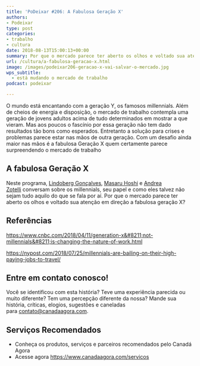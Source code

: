 ```yaml
---
title: 'PoDeixar #206: A Fabulosa Geração X'
authors:
- Podeixar
type: post
categories:
- trabalho
- cultura
date: 2018-08-13T15:00:13+00:00
summary: Por que o mercado parece ter aberto os olhos e voltado sua atenção em direção a fabulosa geração X ao invés dos tão falados millennials?
url: /cultura/a-fabulosa-geracao-x.html
image: /images/podeixar206-geracao-x-vai-salvar-o-mercado.jpg
wps_subtitle:
  - está mudando o mercado de trabalho
podcast: podeixar

---
```

O mundo está encantando com a geração Y, os famosos millennials. Além de cheios de energia e disposição, o mercado de trabalho contempla uma geração de jovens adultos acima de tudo determinados em mostrar a que vieram. Mas aos poucos o fascínio por essa geração não tem dado resultados tão bons como esperados. Entretanto a solução para crises e problemas parece estar nas mãos de outra geração. Com um desafio ainda maior nas mãos é a fabulosa Geração X quem certamente parece surpreendendo o mercado de trabalho

## A fabulosa Geração X

Neste programa, [Lindoberg Gonçalves,][1] [Masaru Hoshi][2] e [Andrea Zotelli][3] conversam sobre os millennials, seu papel e como eles talvez não sejam tudo aquilo do que se fala por aí. Por que o mercado parece ter aberto os olhos e voltado sua atenção em direção a fabulosa geração X?



## Referências

<a href="https://www.cnbc.com/2018/04/11/generation-x--not-millennials--is-changing-the-nature-of-work.html" target="_blank" rel="nofollow noopener noreferrer">https://www.cnbc.com/2018/04/11/generation-x&#8211;not-millennials&#8211;is-changing-the-nature-of-work.html</a>

<a href="https://nypost.com/2018/07/25/millennials-are-bailing-on-their-high-paying-jobs-to-travel/" target="_blank" rel="nofollow noopener noreferrer">https://nypost.com/2018/07/25/millennials-are-bailing-on-their-high-paying-jobs-to-travel/</a>

## Entre em contato conosco!

Você se identificou com esta história? Teve uma experiência parecida ou muito diferente? Tem uma percepção diferente da nossa? Mande sua história, críticas, elogios, sugestões e caneladas para <contato@canadaagora.com>.

## Serviços Recomendados

  * Conheça os produtos, serviços e parceiros recomendados pelo Canadá Agora
  * Acesse agora <https://www.canadaagora.com/servicos>

 [1]: /berg
 [2]: /japa
 [3]: /andreazotelli